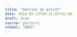 ```yaml
---
title: "Gestion de projet"
date: 2018-05-23T09:31:07+02:00
draft: true
course: gestproj
school: "ENSC"
---
```

